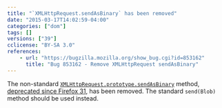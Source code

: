 ```yaml
---
title: "`XMLHttpRequest.sendAsBinary` has been removed"
date: "2015-03-17T14:02:59-04:00"
categories: ["dom"]
tags: []
versions: ["39"]
cclicense: "BY-SA 3.0"
references:
    - url: "https://bugzilla.mozilla.org/show_bug.cgi?id=853162"
      title: "Bug 853162 - Remove XMLHttpRequest sendAsBinary"
---
```

The non-standard [`XMLHttpRequest.prototype.sendAsBinary`](https://developer.mozilla.org/docs/Web/API/XMLHttpRequest#sendAsBinary) method, [deprecated since Firefox 31](https://www.fxsitecompat.com/en-CA/docs/2014/xmlhttprequest-sendasbinary-has-been-deprecated/), has been removed. The standard `send(Blob)` method should be used instead.
